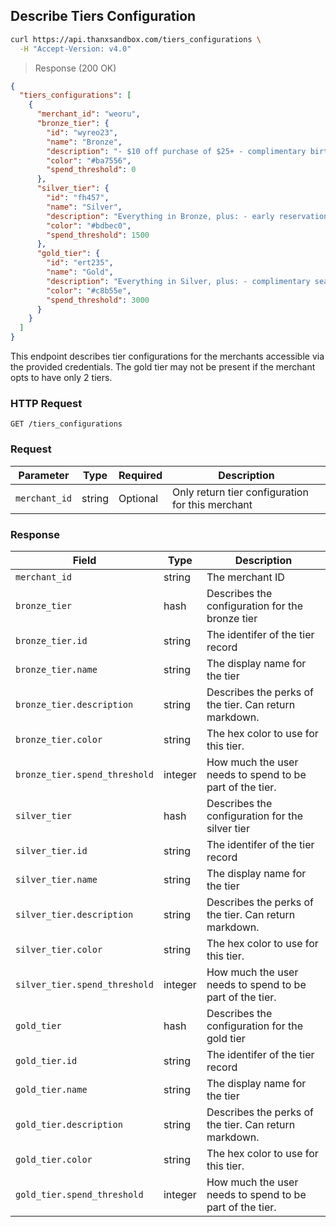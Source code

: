 ## Describe Tiers Configuration

```bash
curl https://api.thanxsandbox.com/tiers_configurations \
  -H "Accept-Version: v4.0"
```

> Response (200 OK)

```json
{
  "tiers_configurations": [
    {
      "merchant_id": "weoru",
      "bronze_tier": {
        "id": "wyreo23",
        "name": "Bronze",
        "description": "- $10 off purchase of $25+ - complimentary birthday dessert - special event invitations",
        "color": "#ba7556",
        "spend_threshold": 0
      },
      "silver_tier": {
        "id": "fh457",
        "name": "Silver",
        "description": "Everything in Bronze, plus: - early reservations to community dinners when you reach Silver Tier",
        "color": "#bdbec0",
        "spend_threshold": 1500
      },
      "gold_tier": {
        "id": "ert235",
        "name": "Gold",
        "description": "Everything in Silver, plus: - complimentary seasonal pizza per year when you reach Gold Tier",
        "color": "#c8b55e",
        "spend_threshold": 3000
      }
    }
  ]
}
```

This endpoint describes tier configurations for the merchants accessible via the
provided credentials. The gold tier may not be present if the merchant opts to have only 2 tiers.

### HTTP Request

`GET /tiers_configurations`

### Request

Parameter | Type | Required | Description
--------- | ---- | -------- | -----------
`merchant_id` | string | Optional | Only return tier configuration for this merchant

### Response

Field | Type | Description
----- | ---- | -----------
`merchant_id` | string | The merchant ID
`bronze_tier` | hash | Describes the configuration for the bronze tier
`bronze_tier.id` | string | The identifer of the tier record
`bronze_tier.name` | string | The display name for the tier
`bronze_tier.description` | string | Describes the perks of the tier. Can return markdown.
`bronze_tier.color` | string | The hex color to use for this tier.
`bronze_tier.spend_threshold` | integer | How much the user needs to spend to be part of the tier.
`silver_tier` | hash | Describes the configuration for the silver tier
`silver_tier.id` | string | The identifer of the tier record
`silver_tier.name` | string | The display name for the tier
`silver_tier.description` | string | Describes the perks of the tier. Can return markdown.
`silver_tier.color` | string | The hex color to use for this tier.
`silver_tier.spend_threshold` | integer | How much the user needs to spend to be part of the tier.
`gold_tier` | hash | Describes the configuration for the gold tier
`gold_tier.id` | string | The identifer of the tier record
`gold_tier.name` | string | The display name for the tier
`gold_tier.description` | string | Describes the perks of the tier. Can return markdown.
`gold_tier.color` | string | The hex color to use for this tier.
`gold_tier.spend_threshold` | integer | How much the user needs to spend to be part of the tier.
